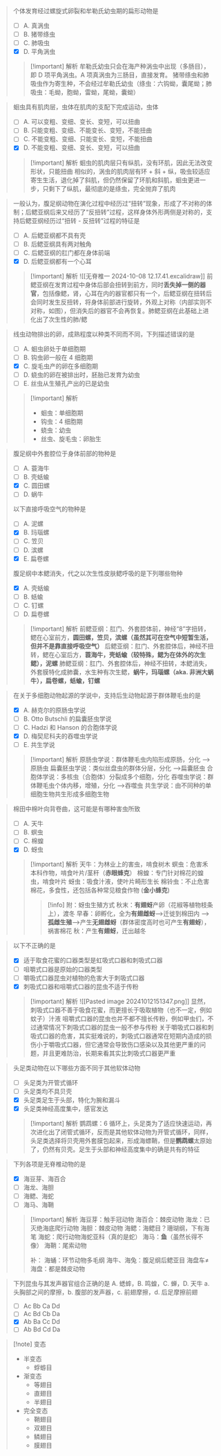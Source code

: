 >个体发育经过螺旋式卵裂和牟勒氏幼虫期的扁形动物是
>- [ ] A. 真涡虫
>- [ ] B. 猪带绦虫
>- [ ] C. 肺吸虫
>- [x] D. 平角涡虫
>
>>[!important] 解析
>>牟勒氏幼虫只会在海产种涡虫中出现（多肠目），即 D 项平角涡虫。A 项真涡虫为三肠目，直接发育。
>>猪带绦虫和肺吸虫作为寄生种，不会经过牟勒氏幼虫（绦虫：六钩蚴，囊尾蚴；肺吸虫：毛蚴，胞蚴，雷蚴，尾蚴，囊蚴）

>蛔虫具有肌肉层，虫体在肌肉的支配下完成运动，虫体
>- [ ] A. 可以变粗、变细、变长、变短，可以扭曲
>- [ ] B. 只能变粗、变细、不能变长、变短，不能扭曲
>- [ ] C. 不能变粗、变细、只能变长、变短，不能扭曲
>- [x] D. 不能变粗、变细、变长、变短，可以扭曲
>
>>[!important] 解析
>>蛔虫的肌肉层只有纵肌，没有环肌，因此无法改变形状，只能扭曲
>>相似的，涡虫的肌肉层有环 + 斜 + 纵，吸虫较适应寄生生活，退化掉了斜肌，但仍然保留了环肌和斜肌，蛔虫更进一步，只剩下了纵肌，最彻底的是绦虫，完全抛弃了肌肉

>一般认为，腹足纲动物在演化过程中经历过“扭转”现象，形成了不对称的体制；后鳃亚纲后来又经历了“反扭转”过程，这样身体外形两侧是对称的，支持后鳃亚纲经历过“扭转 - 反扭转”过程的特征是
>- [ ] A. 后鳃亚纲都不具有壳
>- [ ] B. 后鳃亚纲具有两对触角
>- [ ] C. 后鳃亚纲的肛门都在身体前端
>- [x] D. 后鳃亚纲都有一个心耳
>
>>[!important] 解析
>>![[无脊椎一 2024-10-08 12.17.41.excalidraw]]
>>前鳃亚纲在发育过程中身体后部会扭转到前方，同时**丢失掉一侧的器官**，包括像鳃，肾，心耳在内的器官都只有一个，后鳃亚纲在扭转后会同时发生反扭转，将身体前部进行旋转，外观上对称（内部实则不对称，如图），但消失后的器官不会再恢复。肺鳃亚纲在此基础上进化出了次生性的肺/鳃

>线虫动物排出的卵，成熟程度以种类不同而不同，下列描述错误的是
>- [ ] A. 蛔虫卵处于单细胞期
>- [ ] B. 钩虫卵一般在 4 细胞期
>- [x] C. 旋毛虫产的卵在多细胞期
>- [ ] D. 蛲虫的卵在被排出时，胚胎已发育为幼虫
>- [ ] E. 丝虫从生殖孔产出的已是幼虫
>
>>[!important] 解析
>>- 蛔虫：单细胞期
>>- 钩虫：4 细胞期
>>- 蛲虫：幼虫
>>- 丝虫、旋毛虫：卵胎生

>腹足纲中外套腔位于身体前部的物种是
>- [ ] A. 蓑海牛
>- [ ] B. 壳蛞蝓
>- [x] C. 圆田螺
>- [ ] D. 蜗牛
>
>以下直接呼吸空气的物种是
>- [ ] A. 泥螺
>- [x] B. 玛瑙螺
>- [ ] C. 笠贝
>- [ ] D. 滨螺
>- [x] E. 扁卷螺
>
>腹足纲中本鳃消失，代之以次生性皮肤鳃呼吸的是下列哪些物种
>- [x] A. 壳蛞蝓
>- [ ] B. 蛞蝓
>- [ ] C. 钉螺
>- [ ] D. 扁卷螺
>
>>[!important] 解析
>>前鳃亚纲：肛门、外套腔体前，神经“8”字扭转，鳃在心室前方，**圆田螺，笠贝，滨螺（虽然其可在空气中短暂生活，但并不是靠直接呼吸空气）**
>>后鳃亚纲：肛门、外套腔体后，神经不扭转，鳃在心室后方，**蓑海牛，壳蛞蝓（较特殊，鳃为在体外的次生鳃），泥螺**
>>肺鳃亚纲：肛门、外套腔体后，神经不扭转，本鳃消失，外套膜特化成肺囊，水生种有次生鳃，**蜗牛，玛瑙螺（aka. 非洲大蜗牛），扁卷螺，蛞蝓，钉螺**

>在关于多细胞动物起源的学说中，支持后生动物起源于群体鞭毛虫的是
>- [x] A. 赫克尔的原肠虫学说
>- [ ] B. Otto Butschli 的扁囊胚虫学说
>- [ ] C. Hadzi 和 Hanson 的合胞体学说
>- [x] D. 梅契尼科夫的吞噬虫学说
>- [ ] E. 共生学说
>
>>[!important] 解析
>>原肠虫学说：群体鞭毛虫内陷形成原肠，分化 -->原肠虫
>>扁囊胚虫学说：类似丝盘虫的群体分层，分化 -->扁囊胚虫
>>合胞体学说：多核虫（合胞体）分裂成多个细胞，分化
>>吞噬虫学说：群体鞭毛虫个体内移，增殖，分化 -->吞噬虫
>>共生学说：由不同种的单细胞生物共生形成多细胞生物

>棉田中棉叶向背卷曲，这可能是有哪种害虫所致
>- [ ] A. 天牛
>- [ ] B. 螟虫
>- [ ] C. 棉蝗
>- [x] D. 蚜虫
>
>>[!important] 解析
>>天牛：为林业上的害虫，啃食树木
>>螟虫：危害禾本科作物，啃食叶片/茎秆（**赤眼蜂克**）
>>棉蝗：专门针对棉花的蝗虫，啃食叶片
>>蚜虫：吸食汁液，使叶片畸形生长
>>棉铃虫：不止危害棉花，多食性，还包括各种常见粮食作物 (**金小蜂克**)
>>
>>>[!info] 附：蚜虫生殖方式
>>>秋末：**有翅蚜**产卵（花椒等植物枝条上），渡冬
>>>早春：卵孵化，全为**有翅雌蚜**-->迁徙到棉田内 -->**孤雌生殖**-->产生**无翅雌蚜**（群体密度高时也可产生**有翅蚜**），祸害棉花
>>>秋：产生**有翅蚜**，迁出越冬

>以下不正确的是
>- [x] 适于取食花蜜的口器类型是虹吸式口器和刺吸式口器
>- [ ] 咀嚼式口器是原始的口器类型
>- [ ] 嚼吸式口器昆虫对植物的危害大于刺吸式口器
>- [x] 刺吸式口器和咀嚼式口器的昆虫不适于传粉
>
>>[!important] 解析
>> ![[Pasted image 20241012151347.png]]
>> 显然，刺吸式口器不善于吸食花蜜，而更擅长于吸取植物（也不一定，例如蚊子）汁液
>> 咀嚼式口器的昆虫也并不都不擅长传粉，例如甲虫们，不过通常情况下刺吸式口器的昆虫一般不参与传粉
>> 关于嚼吸式口器和刺吸式口器的危害，其实挺难说的，刺吸式口器通常在短期内造成的损伤小于嚼吸式口器，但它通常会导致伤口感染以及其他更严重的问题，并且更难防治，长期来看其实比刺吸式口器更严重

>头足类动物在以下哪些方面不同于其他软体动物
>- [ ] 头足类为开管式循环
>- [ ] 头足类均不具贝壳
>- [x] 头足类足生于头部，特化为腕和漏斗
>- [x] 头足类神经高度集中，感官发达
>
>>[!important] 解析
>>鹦鹉螺：6
>>循环上，头足类为了适应快速运动，再次进化出了闭管式循环，反而是其他软体动物为开管式循环，同样，头足类选择将贝壳用外套膜包起来，形成海螵鞘，但是**鹦鹉螺**太原始了，仍然有贝壳。足生于头部和神经高度集中的确是共有的特征

>下列各项是无脊椎动物的是
>- [x] 海豆芽、海百合
>- [ ] 海龙、海胆
>- [ ] 海鳃、海蛇
>- [ ] 海马、海鞘
>
>>[!important] 解析
>>海豆芽：触手冠动物
>>海百合：棘皮动物
>>海龙：已灭绝海底爬行动物
>>海胆：棘皮动物
>>海鳃：海鳃目？珊瑚纲，下有海笔
>>海蛇：爬行动物海蛇亚科（真的是蛇）
>>海马：**鱼**（虽然长得不像）
>>海鞘：尾索动物
>>
>>补：
>>海蛹：环节动物多毛纲
>>海牛、海兔：腹足纲后鳃亚目
>>海盘车≠海盘：都是棘皮动物

>下列昆虫与其发声器官组合正确的是
>A. 蟋蟀，B. 鸣蝗，C. 蝉，D. 天牛
>a. 头胸部之间的摩擦，b. 腹部的发声器，c. 前翅摩擦，d. 后足摩擦前翅
>- [ ] Ac Bb Ca Dd
>- [ ] Ac Bd Cb Da
>- [x] Ab Ba Cc Dd
>- [ ] Ab Bd Cd Da

>[!note] 变态
>- 半变态
>	- 蜉蝣目
>- 渐变态
>	- 等翅目
>	- 直翅目
>	- 半翅目
>- 完全变态
>	- 鞘翅目
>	- 双翅目
>	- 鳞翅目
>	- 膜翅目